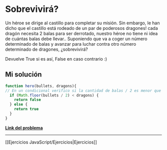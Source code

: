 # Sobrevivirá?

Un héroe se dirige al castillo para completar su misión. Sin embargo, le han dicho que el castillo está rodeado de un par de poderosos dragones! cada dragón necesita 2 balas para ser derrotado, nuestro héroe no tiene ni idea de cuántas balas debe llevar.. Suponiendo que va a coger un número determinado de balas y avanzar para luchar contra otro número determinado de dragones, ¿sobrevivirá?

Devuelve True si es así, False en caso contrario :)

## Mi solución

```js
function hero(bullets, dragons){
// En un condicional verifico si la cantidad de balas / 2 es menor que la cant. de dragones entonces el héroe morirá, de lo contrario sobrevivirá.
  if (Math.floor(bullets / 2) < dragons) {
    return false
  } else {
    return true
  }
}
```

[**Link del problema**](https://www.codewars.com/kata/59ca8246d751df55cc00014c/train/javascript)

__________

[[Ejercicios JavaScript/Ejercicios|Ejercicios]]